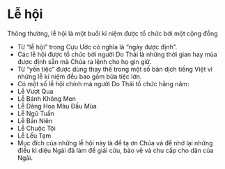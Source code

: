 # Lễ hội

Thông thường, lễ hội là một buổi kỉ niệm được tổ chức bởi một cộng đồng 
- Từ “lễ hội” trong Cựu Ước có nghĩa là “ngày được định”.
- Các lễ hội được tổ chức bởi người Do Thái là những thời gian hay mùa được định sẵn mà Chúa ra lệnh cho họ gìn giữ.
- Từ “yến tiệc” được dùng thay thế trong một số bản dịch tiếng Việt vì những lễ kỉ niệm đều bao gồm bữa tiệc lớn.
- Có một số lễ hội chính mà người Do Thái tổ chức hằng năm:
- Lễ Vượt Qua
- Lễ Bánh Không Men
- Lễ Dâng Hoa Màu Ðầu Mùa
- Lễ Ngũ Tuần
- Lễ Bán Niên
- Lễ Chuộc Tội
- Lễ Lều Tạm
- Mục đích của những lễ hội này là để tạ ơn Chúa và để nhớ lại những điều kì diệu Ngài đã làm để giải cứu, bảo vệ và chu cấp cho dân của Ngài.

